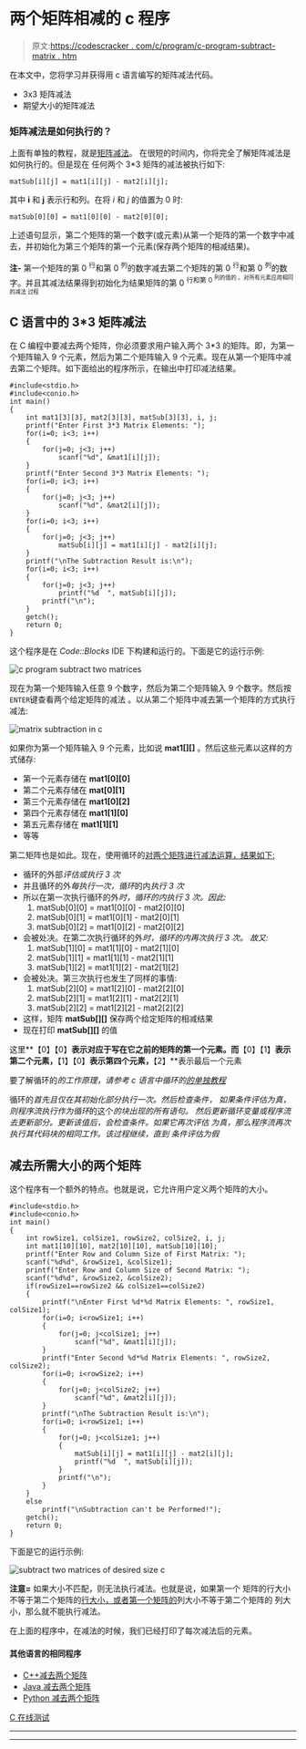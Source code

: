 # 两个矩阵相减的 c 程序

> 原文:[https://codescracker . com/c/program/c-program-subtract-matrix . htm](https://codescracker.com/c/program/c-program-subtract-matrices.htm)

在本文中，您将学习并获得用 c 语言编写的矩阵减法代码。

*   3x3 矩阵减法
*   期望大小的矩阵减法

### 矩阵减法是如何执行的？

上面有单独的教程，就是[矩阵减法](/nonprog/matrix-subtraction.htm)。 在很短的时间内，你将完全了解矩阵减法是如何执行的。但是现在 任何两个 3*3 矩阵的减法被执行如下:

```
matSub[i][j] = mat1[i][j] - mat2[i][j];
```

其中 **i** 和 **j** 表示行和列。在将 *i* 和 *j* 的值置为 0 时:

```
matSub[0][0] = mat1[0][0] - mat2[0][0];
```

上述语句显示，第二个矩阵的第一个数字(或元素)从第一个矩阵的第一个数字中减去，并初始化为第三个矩阵的第一个元素(保存两个矩阵的相减结果)。

**注-** 第一个矩阵的第 0 <sup>行</sup>和第 0 <sup>列</sup>的数字减去第二个矩阵的第 0 <sup>行</sup>和第 0 <sup>列</sup>的数字。并且其减法结果得到初始化为结果矩阵的第 0 <sup>行和第 0 <sup>列的值的 。对所有元素应用相同的减法 过程</sup></sup>

## C 语言中的 3*3 矩阵减法

在 C 编程中要减去两个矩阵，你必须要求用户输入两个 3*3 的矩阵。即，为第一个矩阵输入 9 个元素，然后为第二个矩阵输入 9 个元素。现在从第一个矩阵中减去第二个矩阵。如下面给出的程序所示，在输出中打印减法结果。

```
#include<stdio.h>
#include<conio.h>
int main()
{
    int mat1[3][3], mat2[3][3], matSub[3][3], i, j;
    printf("Enter First 3*3 Matrix Elements: ");
    for(i=0; i<3; i++)
    {
        for(j=0; j<3; j++)
            scanf("%d", &mat1[i][j]);
    }
    printf("Enter Second 3*3 Matrix Elements: ");
    for(i=0; i<3; i++)
    {
        for(j=0; j<3; j++)
            scanf("%d", &mat2[i][j]);
    }
    for(i=0; i<3; i++)
    {
        for(j=0; j<3; j++)
            matSub[i][j] = mat1[i][j] - mat2[i][j];
    }
    printf("\nThe Subtraction Result is:\n");
    for(i=0; i<3; i++)
    {
        for(j=0; j<3; j++)
            printf("%d  ", matSub[i][j]);
        printf("\n");
    }
    getch();
    return 0;
}
```

这个程序是在 *Code::Blocks* IDE 下构建和运行的。下面是它的运行示例:

![c program subtract two matrices](../Images/7335319e9d085ed1f44c6e4a4d382c53.png)

现在为第一个矩阵输入任意 9 个数字，然后为第二个矩阵输入 9 个数字。然后按`ENTER`键查看两个给定矩阵的减法 。以从第二个矩阵中减去第一个矩阵的方式执行减法:

![matrix subtraction in c](../Images/ac277857b8bd96778ac28e01a8ced044.png)

如果你为第一个矩阵输入 9 个元素，比如说 **mat1[][]** 。然后这些元素以这样的方式储存:

*   第一个元素存储在 **mat1[0][0]**
*   第二个元素存储在 **mat[0][1]**
*   第三个元素存储在 **mat1[0][2]**
*   第四个元素存储在 **mat1[1][0]**
*   第五元素存储在 **mat1[1][1]**
*   等等

第二矩阵也是如此。现在，使用循环的[对两个矩阵进行减法运算，结果如下:](/c/c-for-loop.htm)

*   循环的外部*评估或执行 3 次*
*   并且循环的外*每执行一次，循环*的内*执行 3 次*
*   所以在第一次执行循环的外*时，*循环的内*执行 3 次。因此:*
    1.  matSub[0][0] = mat1[0][0] - mat2[0][0]
    2.  matSub[0][1] = mat1[0][1] - mat2[0][1]
    3.  matSub[0][2] = mat1[0][2] - mat2[0][2]
*   会被处决。在第二次执行循环的外*时，*循环的内*再次执行 3 次。 故又:*
    1.  matSub[1][0] = mat1[1][0] - mat2[1][0]
    2.  matSub[1][1] = mat1[1][1] - mat2[1][1]
    3.  matSub[1][2] = mat1[1][2] - mat2[1][2]
*   会被处决。第三次执行也发生了同样的事情:
    1.  matSub[2][0] = mat1[2][0] - mat2[2][0]
    2.  matSub[2][1] = mat1[2][1] - mat2[2][1]
    3.  matSub[2][2] = mat1[2][2] - mat2[2][2]
*   这样，矩阵 **matSub[][]** 保存两个给定矩阵的相减结果
*   现在打印 **matSub[][]** 的值

这里**【0】【0】**表示对应于写在它之前的矩阵的第一个元素。而**【0】【1】**表示 第二个元素，**【1】【0】**表示第四个元素，**【2】**表示最后一个元素

要了解循环的*的工作原理，请参考 c 语言中循环的[的单独教程](/c/c-for-loop.htm)*

循环的*首先且仅在其初始化部分执行一次。然后检查条件， 如果条件评估为真，则程序流执行作为循环*的这个*的块出现的所有语句。 然后更新循环变量或程序流去更新部分。更新该值后，会检查条件。如果它再次评估 为真，那么程序流再次执行其代码块的相同工作。该过程继续，直到 条件评估为假*

## 减去所需大小的两个矩阵

这个程序有一个额外的特点。也就是说，它允许用户定义两个矩阵的大小。

```
#include<stdio.h>
#include<conio.h>
int main()
{
    int rowSize1, colSize1, rowSize2, colSize2, i, j;
    int mat1[10][10], mat2[10][10], matSub[10][10];
    printf("Enter Row and Column Size of First Matrix: ");
    scanf("%d%d", &rowSize1, &colSize1);
    printf("Enter Row and Column Size of Second Matrix: ");
    scanf("%d%d", &rowSize2, &colSize2);
    if(rowSize1==rowSize2 && colSize1==colSize2)
    {
        printf("\nEnter First %d*%d Matrix Elements: ", rowSize1, colSize1);
        for(i=0; i<rowSize1; i++)
        {
            for(j=0; j<colSize1; j++)
                scanf("%d", &mat1[i][j]);
        }
        printf("Enter Second %d*%d Matrix Elements: ", rowSize2, colSize2);
        for(i=0; i<rowSize2; i++)
        {
            for(j=0; j<colSize2; j++)
                scanf("%d", &mat2[i][j]);
        }
        printf("\nThe Subtraction Result is:\n");
        for(i=0; i<rowSize1; i++)
        {
            for(j=0; j<colSize1; j++)
            {
                matSub[i][j] = mat1[i][j] - mat2[i][j];
                printf("%d  ", matSub[i][j]);
            }
            printf("\n");
        }
    }
    else
        printf("\nSubtraction can't be Performed!");
    getch();
    return 0;
}
```

下面是它的运行示例:

![subtract two matrices of desired size c](../Images/c5b245a5b4aff18d654c3ddbd52f22a0.png)

**注意=** 如果大小不匹配，则无法执行减法。也就是说，如果第一个 矩阵的行大小不等于第二个矩阵的<u>行大小，或者第一个矩阵的</u>列大小不等于第二个矩阵的 列大小，那么就不能执行减法。

在上面的程序中，在减法的时候，我们已经打印了每次减法后的元素。

#### 其他语言的相同程序

*   [C++减去两个矩阵](/cpp/program/cpp-program-subtract-matrices.htm)
*   [Java 减去两个矩阵](/java/program/java-program-subtract-matrices.htm)
*   [Python 减去两个矩阵](/python/program/python-program-subtract-two-matrices.htm)

[C 在线测试](/exam/showtest.php?subid=2)

* * *

* * *